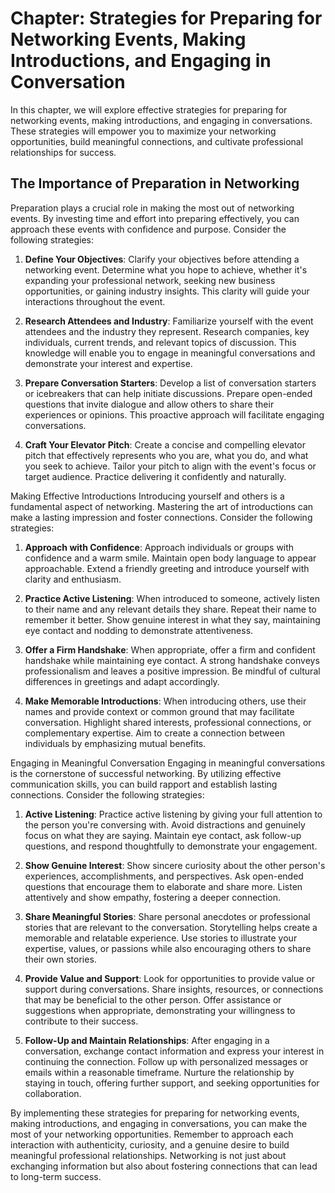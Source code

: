 Chapter: Strategies for Preparing for Networking Events, Making Introductions, and Engaging in Conversation
===========================================================================================================

In this chapter, we will explore effective strategies for preparing for networking events, making introductions, and engaging in conversations. These strategies will empower you to maximize your networking opportunities, build meaningful connections, and cultivate professional relationships for success.

The Importance of Preparation in Networking
-------------------------------------------

Preparation plays a crucial role in making the most out of networking events. By investing time and effort into preparing effectively, you can approach these events with confidence and purpose. Consider the following strategies:

1. **Define Your Objectives**: Clarify your objectives before attending a networking event. Determine what you hope to achieve, whether it's expanding your professional network, seeking new business opportunities, or gaining industry insights. This clarity will guide your interactions throughout the event.

2. **Research Attendees and Industry**: Familiarize yourself with the event attendees and the industry they represent. Research companies, key individuals, current trends, and relevant topics of discussion. This knowledge will enable you to engage in meaningful conversations and demonstrate your interest and expertise.

3. **Prepare Conversation Starters**: Develop a list of conversation starters or icebreakers that can help initiate discussions. Prepare open-ended questions that invite dialogue and allow others to share their experiences or opinions. This proactive approach will facilitate engaging conversations.

4. **Craft Your Elevator Pitch**: Create a concise and compelling elevator pitch that effectively represents who you are, what you do, and what you seek to achieve. Tailor your pitch to align with the event's focus or target audience. Practice delivering it confidently and naturally.

Making Effective Introductions Introducing yourself and others is a fundamental aspect of networking. Mastering the art of introductions can make a lasting impression and foster connections. Consider the following strategies:

1. **Approach with Confidence**: Approach individuals or groups with confidence and a warm smile. Maintain open body language to appear approachable. Extend a friendly greeting and introduce yourself with clarity and enthusiasm.

2. **Practice Active Listening**: When introduced to someone, actively listen to their name and any relevant details they share. Repeat their name to remember it better. Show genuine interest in what they say, maintaining eye contact and nodding to demonstrate attentiveness.

3. **Offer a Firm Handshake**: When appropriate, offer a firm and confident handshake while maintaining eye contact. A strong handshake conveys professionalism and leaves a positive impression. Be mindful of cultural differences in greetings and adapt accordingly.

4. **Make Memorable Introductions**: When introducing others, use their names and provide context or common ground that may facilitate conversation. Highlight shared interests, professional connections, or complementary expertise. Aim to create a connection between individuals by emphasizing mutual benefits.

Engaging in Meaningful Conversation Engaging in meaningful conversations is the cornerstone of successful networking. By utilizing effective communication skills, you can build rapport and establish lasting connections. Consider the following strategies:

1. **Active Listening**: Practice active listening by giving your full attention to the person you're conversing with. Avoid distractions and genuinely focus on what they are saying. Maintain eye contact, ask follow-up questions, and respond thoughtfully to demonstrate your engagement.

2. **Show Genuine Interest**: Show sincere curiosity about the other person's experiences, accomplishments, and perspectives. Ask open-ended questions that encourage them to elaborate and share more. Listen attentively and show empathy, fostering a deeper connection.

3. **Share Meaningful Stories**: Share personal anecdotes or professional stories that are relevant to the conversation. Storytelling helps create a memorable and relatable experience. Use stories to illustrate your expertise, values, or passions while also encouraging others to share their own stories.

4. **Provide Value and Support**: Look for opportunities to provide value or support during conversations. Share insights, resources, or connections that may be beneficial to the other person. Offer assistance or suggestions when appropriate, demonstrating your willingness to contribute to their success.

5. **Follow-Up and Maintain Relationships**: After engaging in a conversation, exchange contact information and express your interest in continuing the connection. Follow up with personalized messages or emails within a reasonable timeframe. Nurture the relationship by staying in touch, offering further support, and seeking opportunities for collaboration.

By implementing these strategies for preparing for networking events, making introductions, and engaging in conversations, you can make the most of your networking opportunities. Remember to approach each interaction with authenticity, curiosity, and a genuine desire to build meaningful professional relationships. Networking is not just about exchanging information but also about fostering connections that can lead to long-term success.
